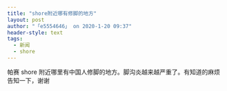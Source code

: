 ```yaml
---
title: "shore附近哪有修脚的地方"
layout: post
author: "「e5554646」 on 2020-1-20 09:37"
header-style: text
tags:
  - 新闻
  - shore
---
```


<head></head>
<body>
  帕赛 shore 附近哪里有中国人修脚的地方。脚沟炎越来越严重了。有知道的麻烦告知一下，谢谢
 <br>
</body>


